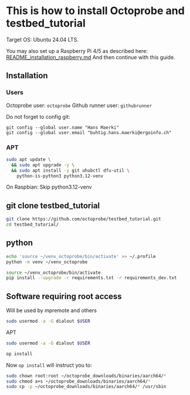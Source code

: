 # This is how to install Octoprobe and testbed_tutorial 

Target OS: Ubuntu 24.04 LTS.

You may also set up a Raspberry Pi 4/5 as described here: [README_installation_raspberry.md](README_installation_raspberry.md)
And then continue with this guide.

## Installation

### Users

Octoprobe user: `octoprobe`
Github runner user: `githubrunner`

Do not forget to config git:
```
git config --global user.name "Hans Maerki"
git config --global user.email "buhtig.hans.maerki@ergoinfo.ch"
```

### APT

```bash
sudo apt update \
  && sudo apt upgrade -y \
  && sudo apt install -y git uhubctl dfu-util \
    python-is-python3 python3.12-venv
```

On Raspbian: Skip python3.12-venv


## git clone testbed_tutorial

```bash
git clone https://github.com/octoprobe/testbed_tutorial.git
cd testbed_tutorial/
```

## python

```bash
echo 'source ~/venv_octoprobe/bin/activate' >> ~/.profile
python -m venv ~/venv_octoprobe

source ~/venv_octoprobe/bin/activate
pip install --upgrade -r requirements.txt -r requirements_dev.txt
```

## Software requiring root access

Will be used by mpremote and others

```bash
sudo usermod -a -G dialout $USER
```

APT

```bash
sudo usermod -a -G dialout $USER

op install
```

Now `op install` will instruct you to:

```bash
sudo chown root:root ~/octoprobe_downloads/binaries/aarch64/*
sudo chmod a+s ~/octoprobe_downloads/binaries/aarch64/*
sudo cp -p ~/octoprobe_downloads/binaries/aarch64/* /usr/sbin
```
